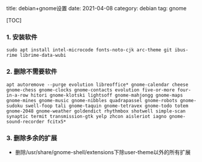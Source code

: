 title: debian+gnome设置
date: 2021-04-08
category: debian
tag: gnome

[TOC]

### 1. 安装软件

`sudo apt install intel-microcode fonts-noto-cjk arc-theme git ibus-rime librime-data-wubi`

### 2. 删除不需要软件

`apt autoremove --purge evolution libreoffice* gnome-calendar cheese gnome-chess gnome-clocks gnome-contacts evolution five-or-more four-in-a-row hitori gnome-klotski lightsoff gnome-mahjongg gnome-maps gnome-mines gnome-music gnome-nibbles quadrapassel gnome-robots gnome-sudoku swell-foop tali gnome-taquin gnome-tetravex gnome-todo totem gnome-2048 gnome-weather goldendict rhythmbox shotwell simple-scan synaptic termit transmission-gtk yelp zhcon aisleriot iagno gnome-sound-recorder fcitx5*`

### 3. 删除多余的扩展

- 删除/usr/share/gnome-shell/extensions下除user-theme以外的所有扩展